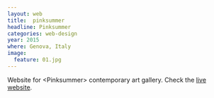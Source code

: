 ```yaml
---
layout: web
title:  pinksummer
headline: Pinksummer
categories: web-design
year: 2015
where: Genova, Italy
image:
  feature: 01.jpg
---
```

Website for &lt;Pinksummer&gt; contemporary art gallery.
Check the [live website](http://pinksummer.com).
